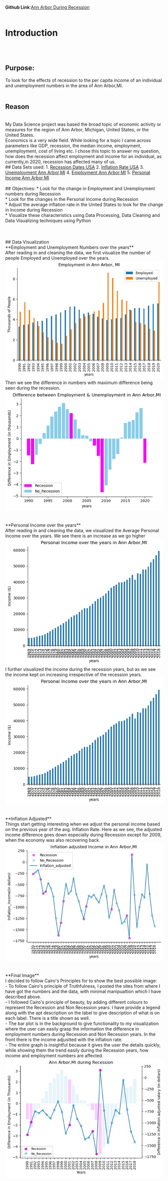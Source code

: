 **Github Link**:<a href="https://github.com/PaarthParekh/Applied-Data-Science-with-Python/blob/master/Second_Course/Assignment4/Assignment4.ipynb">Ann Arbor During Recession</a>
<br><br>
# Introduction
<br><br>
## Purpose:
To look for the effects of recession to the per capita income of an individual and unemployment numbers in the area of Ann Arbor,MI.
<br><br>
## Reason
<br>
My Data Science project was based the broad topic of economic activity or measures for the region of Ann Arbor, Michigan, United States, or the United States.<br>
Economics is a very wide field. While looking for a topic I came across parameters like GDP, recession, the median income, employment, unemployment, cost of living etc. 
I chose this topic to answer my question, how does the recession affect employment and income for an individual, as currently,in 2020, recession has affected many of us.
<br>
## Data Sets used:
1. <a href="https://fredhelp.stlouisfed.org/fred/data/understanding-the-data/recession-bars/">Recession Dates USA</a>
2. <a href="https://www.usinflationcalculator.com/inflation/historical-inflation-rates/">Inflation Rate USA</a>
3. <a href="https://fred.stlouisfed.org/series/LNS13100000">Unemployment Ann Arbor,MI</a>
4. <a href="https://fred.stlouisfed.org/series/CE16OV">Employment Ann Arbor,MI</a>
5. <a href="https://fred.stlouisfed.org/series/ANNA426PCPI">Personal Income Ann Arbor,MI</a>
<br><br>
## Objectives:
* Look for the change in Employment and Unemployment numbers during Recession <br>
* Look for the changes in the Personal Income during Recession<br>
* Adjust the average inflation rate in the United States to look for the change in Income during Recession<br>
* Visualize these characteristics using Data Processing, Data Cleaning and Data Visualizing techniques using Python<br>
<br><br><br>
## Data Visualization
<br>
**Employment and Unemployment Numbers over the years** <br>
After reading in and cleaning the data, we first visualize the number of people Employed and Unemployed over the years. 
<img src="images/MI/Employment_Ann_Arbor.jpg?raw=true"/> <br>
Then we see the difference in numbers with maximum difference being seen during the recession.
<img src="images/MI/Diff_Employment.jpg?raw=true"/> <br>
<br><br>
**Personal Income over the years** <br>
After reading in and cleaning the data, we visualized the Average Personal Income over the years. We see there is an increase as we go higher<br>
<img src="images/MI/Personal_Income.jpg?raw=true"/> <br>
I further visualized the income during the recession years, but as we see the income kept on increasing irrespective of the recession years.
<img src="images/MI/Personal_Income.jpg?raw=true"/> <br>
<br><br>
**Inflation Adjusted**
<br>
Things start getting interesting when we adjust the personal income based on the previous year of the avg. Inflation Rate. Here as we see,
the adjusted income difference goes down especially during Recession except for 2009, when the economy was also recovering back. <br>
<img src="images/MI/Income_inflation.jpg?raw=true"/> <br>
<br><br>
**Final Image**
<br>
I decided to follow Cairo's Principles for to show the best possible image: <br>
- To follow Cairo's principle of Truthfulness, I posted the sites from where I have got the numbers and the data, with minimal manipualtion which I have described above. <br>
- I followed Cairo's principle of beauty, by adding different colours to represent the Recession and Non Recession years. I have provide a legend along with the apt description on the label to give description of what is on each label. There is a title shown as well. <br>
- The bar plot is in the background to give functionality to my visualization where the user can easily grasp the information the difference in employment numbers during Recession and Non Recession years. In the front there is the income adjustted with the inflation rate. <br>
- The entire graph is insightful because it gives the user the details quickly, while showing them the trend easily during the Recession years, how income and employment numbers are affected.
<img src="images/MI/Final_assignment.jpg?raw=true"/> <br>